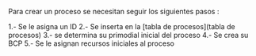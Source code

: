 Para crear un proceso se necesitan seguir los siguientes pasos :

1.- Se le asigna un ID 
2.- Se inserta en la [tabla de procesos](tabla de procesos)
3.- se determina su  primodial inicial del proceso 
4.- Se crea su BCP 
5.- Se le asignan recursos iniciales al proceso 
